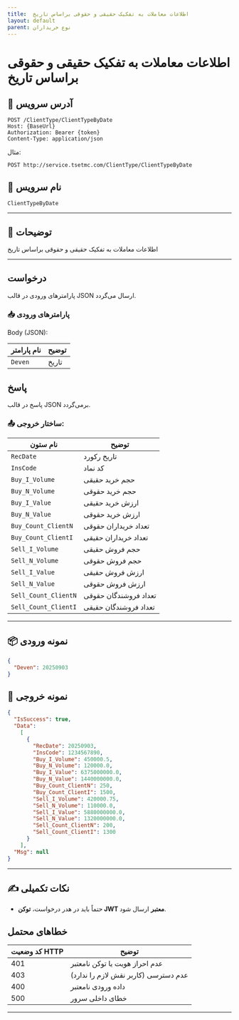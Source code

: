 ```yaml
---
title:  اطلاعات معاملات به تفکیک حقیقی و حقوقی براساس تاریخ
layout: default
parent: نوع خریداران
---
```


#  اطلاعات معاملات به تفکیک حقیقی و حقوقی براساس تاریخ

## 📌 آدرس سرویس

```
POST /ClientType/ClientTypeByDate
Host: {BaseUrl}
Authorization: Bearer {token}
Content-Type: application/json
```

مثال:
```
POST http://service.tsetmc.com/ClientType/ClientTypeByDate
```

## 🧾 نام سرویس

`ClientTypeByDate`

---

## 🎯 توضیحات

 اطلاعات معاملات به تفکیک حقیقی و حقوقی براساس تاریخ

---

## درخواست

پارامترهای ورودی در قالب JSON ارسال می‌گردد.

### 📥 پارامترهای ورودی

Body (JSON):

| نام پارامتر | توضیح |
|------------|-------|
| `Deven` | تاریخ |

## پاسخ

پاسخ در قالب JSON برمی‌گردد.

### 📤 ساختار خروجی:

| نام ستون               | توضیح |
|------------------------|-------|
| `RecDate`                | تاریخ رکورد |
| `InsCode`                | کد نماد |
| `Buy_I_Volume`           | حجم خرید حقیقی |
| `Buy_N_Volume`           | حجم خرید حقوقی |
| `Buy_I_Value`            | ارزش خرید حقیقی |
| `Buy_N_Value`            | ارزش خرید حقوقی |
| `Buy_Count_ClientN`      | تعداد خریداران حقوقی |
| `Buy_Count_ClientI`      | تعداد خریداران حقیقی |
| `Sell_I_Volume`          | حجم فروش حقیقی |
| `Sell_N_Volume`          | حجم فروش حقوقی |
| `Sell_I_Value`           | ارزش فروش حقیقی |
| `Sell_N_Value`           | ارزش فروش حقوقی |
| `Sell_Count_ClientN`     | تعداد فروشندگان حقوقی |
| `Sell_Count_ClientI`     | تعداد فروشندگان حقیقی |

---

## 📦 نمونه ورودی 

```json
{
  "Deven": 20250903
}
```

## 📄 نمونه خروجی

```json
{
  "IsSuccess": true,
  "Data":
    [
      {
        "RecDate": 20250903,
        "InsCode": 1234567890,
        "Buy_I_Volume": 450000.5,
        "Buy_N_Volume": 120000.0,
        "Buy_I_Value": 6375000000.0,
        "Buy_N_Value": 1440000000.0,
        "Buy_Count_ClientN": 250,
        "Buy_Count_ClientI": 1500,
        "Sell_I_Volume": 420000.75,
        "Sell_N_Volume": 110000.0,
        "Sell_I_Value": 5880000000.0,
        "Sell_N_Value": 1320000000.0,
        "Sell_Count_ClientN": 200,
        "Sell_Count_ClientI": 1300
      }
    ],
  "Msg": null
}
```

---

## ✍️ نکات تکمیلی
- حتماً باید در هدر درخواست، **توکن JWT معتبر** ارسال شود.

## خطاهای محتمل

| کد وضعیت HTTP | توضیح |
|---------------|-------|
| 401 | عدم احراز هویت یا توکن نامعتبر |
| 403 | عدم دسترسی (کاربر نقش لازم را ندارد) |
| 400 | داده ورودی نامعتبر |
| 500 | خطای داخلی سرور |

---


